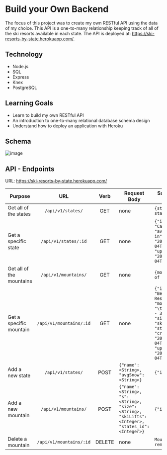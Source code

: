 # Build your Own Backend

The focus of this project was to create my own RESTful API using the data of my choice. This API is a one-to-many relationship keeping track of all of the ski resorts available in each state. The API is deployed at: https://ski-resorts-by-state.herokuapp.com/.

## Technology

- Node.js
- SQL
- Express
- Knex
- PostgreSQL

## Learning Goals

- Learn to build my own RESTful API
- An introduction to one-to-many relational database schema design
- Understand how to deploy an application with Heroku

## Schema

![image](https://user-images.githubusercontent.com/45364533/66272115-db763500-e822-11e9-92f5-72b9f5ca40c9.png)

## API - Endpoints

URL: https://ski-resorts-by-state.herokuapp.com/

| Purpose                  |           URL           |  Verb  | Request Body                                                                                         | Sample Success Response                                                                                                                                                                                                          |
| ------------------------ | :---------------------: | :----: | ---------------------------------------------------------------------------------------------------- | -------------------------------------------------------------------------------------------------------------------------------------------------------------------------------------------------------------------------------- |
| Get all of the states    |    `/api/v1/states/`    |  GET   | none                                                                                                 | `{states: [array of states]}`                                                                                                                                                                                                    |
| Get a specific state     |  `/api/v1/states/:id`   |  GET   | none                                                                                                 | `{"id": 2, "name": "California", "avgSnow": "3.76 in", "created_at": "2019-10-04T15:58:12.150Z", "updated_at": "2019-10-04T15:58:12.150Z"}`                                                                                      |
| Get all of the mountains |  `/api/v1/mountains/`   |  GET   | none                                                                                                 | `{mountains: [array of mountains]}`                                                                                                                                                                                              |
| Get a specific mountain  | `/api/v1/mountains/:id` |  GET   | none                                                                                                 | `{"id": 2, "name": "Beaver Creek Resort", "mountainHeight": "\t1233 m (2255 m - 3488 m)", "size": "150 km", "skiLifts": 16, "states_id": 1, "created_at": "2019-10-04T15:58:12.219Z", "updated_at": "2019-10-04T15:58:12.219Z"}` |
| Add a new state          |    `/api/v1/states/`    |  POST  | `{"name": <String>, "avgSnow": <String>}`                                                            | `{"id": <Integer>}`                                                                                                                                                                                                              |
| Add a new mountain       |  `/api/v1/mountains/`   |  POST  | `{"name": <String>, "s": <String>, "size": <String>, "skiLifts": <Integer>, "states_id": <Integer>}` | `{"id": <Integer>}`                                                                                                                                                                                                              |
| Delete a mountain        | `/api/v1/mountains/:id` | DELETE | none                                                                                                 | `Mountain has been removed.`                                                                                                                                                                                                     |
